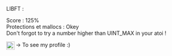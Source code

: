 LIBFT :

Score : 125% <br />
Protections et mallocs : Okey <br />
Don't forgot to try a number higher than UINT_MAX in your atoi ! <br />

[<img align="left" width="22px" src=https://cdn.jsdelivr.net/npm/simple-icons@v6/icons/42.svg />][19Profile] -> To see my profile :)

[19Profile]: https://profile.intra.42.fr/users/lolemmen
